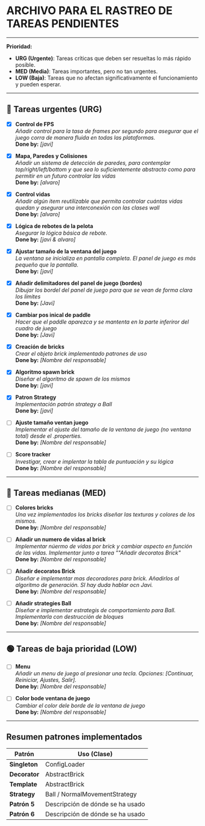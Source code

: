 # ARCHIVO PARA EL RASTREO DE TAREAS PENDIENTES

---

**Prioridad:**
- **URG (Urgente)**: Tareas críticas que deben ser resueltas lo más rápido posible.
- **MED (Media)**: Tareas importantes, pero no tan urgentes.
- **LOW (Baja)**: Tareas que no afectan significativamente el funcionamiento y pueden esperar.

---

## 🛑 Tareas urgentes (URG)

- [x] **Control de FPS**  
  *Añadir control para la tasa de frames por segundo para asegurar que el juego corra de manera fluida en todas las plataformas.*  
  **Done by:** _[javi]_

- [x] **Mapa, Paredes y Colisiones**  
  *Añadir un sistema de detección de paredes, para contemplar top/right/left/bottom y que sea lo suficientemente abstracto como para permitir en un futuro controlar las vidas*  
  **Done by:** _[alvaro]_

- [x] **Control vidas**  
  *Añadir algún item reutilizable que permita controlar cuántas vidas quedan y asegurar una interconexión con las clases wall*  
  **Done by:** _[alvaro]_

- [x] **Lógica de rebotes de la pelota**  
  *Asegurar la lógica básica de rebote.*  
  **Done by:** _[javi & alvaro]_


- [x] **Ajustar tamaño de la ventana del juego**  
  *La ventana se inicializa en pantalla completa. El panel de juego es más pequeño que la pantalla.*  
  **Done by:** _[javi]_


- [x] **Añadir delimitadores del panel de juego (bordes)**  
  *Dibujar los bordel del panel de juego para que se vean de forma clara los límites*  
  **Done by:** _[Javi]_


- [x] **Cambiar pos inical de paddle**  
  *Hacer que el paddle aparezca y se mantenta en la parte inferiror del cuadro de juego*  
  **Done by:** _[Javi]_


- [x] **Creación de bricks**  
  *Crear el objeto brick implementado patrones de uso*  
  **Done by:** _[Nombre del responsable]_


- [x] **Algoritmo spawn brick**  
  *Diseñar el algoritmo de spawn de los mismos*  
  **Done by:** _[javi]_

- [x] **Patron Strategy**  
  *Implementación patrón strategy a Ball*  
  **Done by:** _[javi]_


- [ ] **Ajuste tamaño ventan juego**  
  *Implementar el ajuste del tamaño de la ventana de juego (no ventana total) desde el .properties.*  
  **Done by:** _[Nombre del responsable]_


- [ ] **Score tracker**  
  *Investigar, crear e implentar la tabla de puntuación y su lógica*  
  **Done by:** _[Nombre del responsable]_

---

## 🔶 Tareas medianas (MED)
- [ ] **Colores bricks**  
  *Una vez implementados los bricks diseñar las texturas y colores de los mismos.*  
  **Done by:** _[Nombre del responsable]_

- [ ] **Añadir un numero de vidas al brick**  
  *Implementar núermo de vidas por brick y cambiar aspecto en función de las vidas. Implementar junto a tarea ""Añadir decoratos Brick"*  
  **Done by:** _[Nombre del responsable]_

- [ ] **Añadir decoratos Brick**  
  *Diseñar e implementar mas decoradores para brick. Añadirlos al algoritmo de generación. SI hay duda hablar ocn Javi.*  
  **Done by:** _[Nombre del responsable]_

- [ ] **Añadir strategies Ball**  
  *Diseñar e implementar estrategis de comportamiento para Ball. Implementarla con destrucción de bloques*    
  **Done by:** _[Nombre del responsable]_

---

## 🟢 Tareas de baja prioridad (LOW)
- [ ] **Menu**  
  *Añadir un menu de juego al presionar una tecla. Opciones: [Continuar, Reiniciar, Ajustes, Salir].*  
  **Done by:** _[Nombre del responsable]_


- [ ] **Color bode ventana de juego**  
  *Cambiar el color dele borde de la ventana de juego*  
  **Done by:** _[Nombre del responsable]_

---

## Resumen patrones implementados

| **Patrón**    | **Uso (Clase)**                  |
|---------------|----------------------------------|
| **Singleton** | ConfigLoader                     |
| **Decorator** | AbstractBrick                    |
| **Template**  | AbstractBrick                    |
| **Strategy**  | Ball / NormalMovementStrategy    |
| **Patrón 5**  | Descripción de dónde se ha usado |
| **Patrón 6**  | Descripción de dónde se ha usado |
